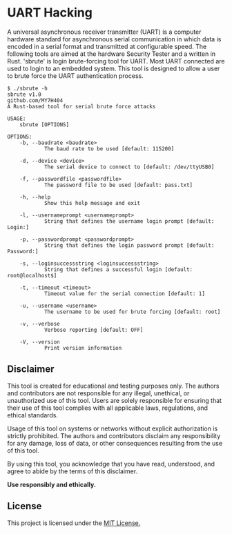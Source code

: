 # UART Hacking
A universal asynchronous receiver transmitter (UART) is a computer hardware standard for asynchronous serial communication in which data is encoded in a serial format and transmitted at configurable speed. The following tools are aimed at the hardware Security Tester and a written in Rust. 'sbrute' is login brute-forcing tool for UART. Most UART connected are used to login to an embedded system. This tool is designed to allow a user to brute force the UART authentication process.
```
$ ./sbrute -h
sbrute v1.0
github.com/MY7H404
A Rust-based tool for serial brute force attacks

USAGE:
    sbrute [OPTIONS]

OPTIONS:
    -b, --baudrate <baudrate>
            The baud rate to be used [default: 115200]

    -d, --device <device>
            The serial device to connect to [default: /dev/ttyUSB0]

    -f, --passwordfile <passwordfile>
            The password file to be used [default: pass.txt]

    -h, --help
            Show this help message and exit

    -l, --usernameprompt <usernameprompt>
            String that defines the username login prompt [default: Login:]

    -p, --passwordprompt <passwordprompt>
            String that defines the login password prompt [default: Password:]

    -s, --loginsuccessstring <loginsuccessstring>
            String that defines a successful login [default: root@localhost$]

    -t, --timeout <timeout>
            Timeout value for the serial connection [default: 1]

    -u, --username <username>
            The username to be used for brute forcing [default: root]

    -v, --verbose
            Verbose reporting [default: OFF]

    -V, --version
            Print version information
```
## Disclaimer

This tool is created for educational and testing purposes only. The authors and contributors are not responsible for any illegal, unethical, or unauthorized use of this tool. Users are solely responsible for ensuring that their use of this tool complies with all applicable laws, regulations, and ethical standards.

Usage of this tool on systems or networks without explicit authorization is strictly prohibited. The authors and contributors disclaim any responsibility for any damage, loss of data, or other consequences resulting from the use of this tool.

By using this tool, you acknowledge that you have read, understood, and agree to abide by the terms of this disclaimer.

**Use responsibly and ethically.**

## License
This project is licensed under the [MIT License.](https://github.com/MY7H404/UART-Hacking/blob/main/LICENSE)
